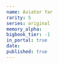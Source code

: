 ```yaml
---
name: Aviator Yar
rarity: 5
series: original
memory_alpha:
bigbook_tier: -1
in_portal: true
date:
published: true
---
```



